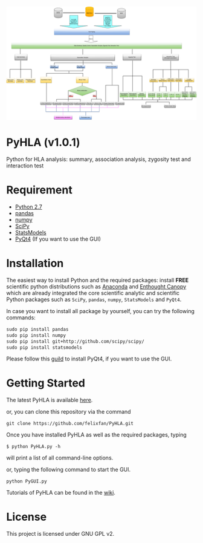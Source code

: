 ![](/fig/PyHLA.png)
# PyHLA (v1.0.1)
Python for HLA analysis: summary, association analysis, zygosity test and interaction test

# Requirement

* [Python 2.7](https://www.python.org/)
* [pandas](http://pandas.pydata.org/)
* [numpy](http://www.numpy.org/)
* [SciPy](http://www.scipy.org/)
* [StatsModels](http://statsmodels.sourceforge.net/)
* [PyQt4](https://wiki.python.org/moin/PyQt4) (If you want to use the GUI)

# Installation

The easiest way to install Python and the required packages: install **FREE** scientific python distributions such as [Anaconda](http://continuum.io/downloads) and [Enthought Canopy](https://www.enthought.com/products/canopy/) which are already integrated the core scientific analytic and scientific Python packages such as `SciPy`, `pandas`, `numpy`, `StatsModels` and `PyQt4`.

In case you want to install all package by yourself, you can try the following commands:
```
sudo pip install pandas
sudo pip install numpy
sudo pip install git+http://github.com/scipy/scipy/
sudo pip install statsmodels
```
Please follow this [guild](http://pyqt.sourceforge.net/Docs/PyQt4/installation.html) to install PyQt4, if you want to use the GUI. 

# Getting Started

The latest PyHLA is available [here](https://github.com/felixfan/PyHLA/archive/v1.0.1.tar.gz).

or, you can clone this repository via the command

```
git clone https://github.com/felixfan/PyHLA.git
```

Once you have installed PyHLA as well as the required packages, typing

```
$ python PyHLA.py -h
```

will print a list of all command-line options. 

or, typing the following command to start the GUI.

```
python PyGUI.py
```

Tutorials of PyHLA can be found in the [wiki](https://github.com/felixfan/PyHLA/wiki). 

# License

This project is licensed under GNU GPL v2.


